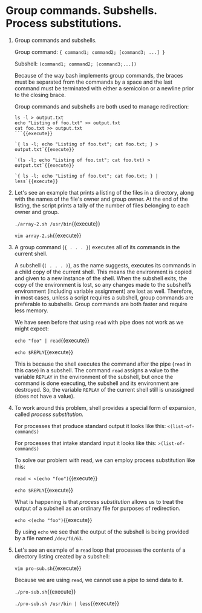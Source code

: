 # Group commands. Subshells. Process substitutions.

1. Group commands and subshells.

   Group command: `{ command1; command2; [command3; ...] }`
   
   Subshell: `(command1; command2; [command3;...])`
   
   Because of the way bash implements group commands, the braces must
   be separated from the commands by a space and the last command must
   be terminated with either a semicolon or a newline prior to the
   closing brace.

   Group commands and subshells are both used to manage redirection:

   ```
   ls -l > output.txt
   echo "Listing of foo.txt" >> output.txt
   cat foo.txt >> output.txt
   ```{{execute}}
   
   `{ ls -l; echo "Listing of foo.txt"; cat foo.txt; } > output.txt`{{execute}}
   
   `(ls -l; echo "Listing of foo.txt"; cat foo.txt) > output.txt`{{execute}}
   
   `{ ls -l; echo "Listing of foo.txt"; cat foo.txt; } | less`{{execute}}

2. Let's see an example that prints a listing of the files in a
   directory, along with the names of the file's owner and group
   owner. At the end of the listing, the script prints a tally of the
   number of files belonging to each owner and group.

   `./array-2.sh /usr/bin`{{execute}}
   
   `vim array-2.sh`{{execute}}
   
3. A group command (`{ . . . }`) executes all of its commands in the
   current shell.
   
   A subshell (`( . . . )`), as the name suggests, executes its
   commands in a child copy of the current shell. This means the
   environment is copied and given to a new instance of the
   shell. When the subshell exits, the copy of the environment is
   lost, so any changes made to the subshell’s environment (including
   variable assignment) are lost as well. Therefore, in most cases,
   unless a script requires a subshell, group commands are preferable
   to subshells. Group commands are both faster and require less
   memory.
   
   We have seen before that using `read` with pipe does not work as we
   might expect:
   
   `echo "foo" | read`{{execute}}
   
   `echo $REPLY`{{execute}}
   
   This is because the shell executes the command after the pipe
   (`read` in this case) in a subshell. The command `read` assigns a
   value to the variable `REPLAY` in the environment of the subshell,
   but once the command is done executing, the subshell and its
   environment are destroyed. So, the variable `REPLAY` of the current
   shell still is unassigned (does not have a value).

4. To work around this problem, shell provides a special form of
   expansion, called _process substitution_.

   For processes that produce standard output it looks like this:
   `<(list-of-commands)`

   For processes that intake standard input it looks like this:
   `>(list-of-commands)`

   To solve our problem with read, we can employ process substitution
   like this:
   
   `read < <(echo "foo")`{{execute}}
   
   `echo $REPLY`{{execute}}
   
   What is happening is that _process substitution_ allows us to treat
   the output of a subshell as an ordinary file for purposes of
   redirection.

   `echo <(echo "foo")`{{execute}}
   
   By using `echo` we see that the output of the subshell is being
   provided by a file named `/dev/fd/63`.

5. Let's see an example of a `read` loop that processes the contents
   of a directory listing created by a subshell:

   `vim pro-sub.sh`{{execute}}
   
   Because we are using `read`, we cannot use a pipe to send data to
   it.
   
   `./pro-sub.sh`{{execute}}
   
   `./pro-sub.sh /usr/bin | less`{{execute}}

